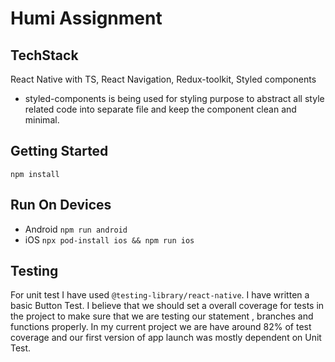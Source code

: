 # Humi Assignment

## TechStack

React Native with TS, React Navigation, Redux-toolkit, Styled components

- styled-components is being used for styling purpose to abstract all style related code into separate file and keep the component clean and minimal.

## Getting Started

`npm install`

## Run On Devices

- Android `npm run android`
- iOS `npx pod-install ios && npm run ios`

## Testing

For unit test I have used `@testing-library/react-native`. I have written a basic Button Test. I believe that we should set a overall coverage for tests in the project to make sure that we are testing our statement , branches and functions properly. In my current project we are have around 82% of test coverage and our first version of app launch was mostly dependent on Unit Test.
